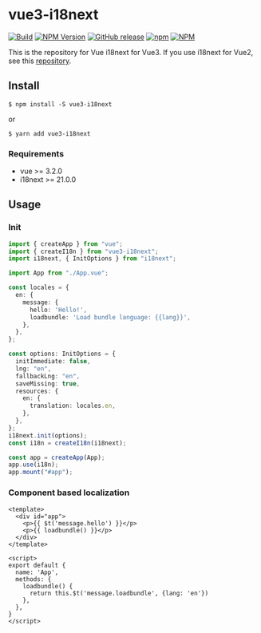 # vue3-i18next
[![Build](https://github.com/h3poteto/vue3-i18next/actions/workflows/build.yml/badge.svg)](https://github.com/h3poteto/vue3-i18next/actions/workflows/build.yml)
[![NPM Version](https://img.shields.io/npm/v/vue3-i18next.svg)](https://www.npmjs.com/package/vue3-i18next)
[![GitHub release](https://img.shields.io/github/release/h3poteto/vue3-i18next.svg)](https://github.com/h3poteto/vue3-i18next/releases)
[![npm](https://img.shields.io/npm/dm/vue3-i18next)](https://www.npmjs.com/package/vue3-i18next)
[![NPM](https://img.shields.io/npm/l/vue3-i18next)](/LICENSE.txt)

This is the repository for Vue i18next for Vue3. If you use i18next for Vue2, see this [repository](https://github.com/panter/vue-i18next).

## Install
```
$ npm install -S vue3-i18next
```

or

```
$ yarn add vue3-i18next
```

### Requirements
- vue >= 3.2.0
- i18next >= 21.0.0

## Usage
### Init

```typescript
import { createApp } from "vue";
import { createI18n } from "vue3-i18next";
import i18next, { InitOptions } from "i18next";

import App from "./App.vue";

const locales = {
  en: {
    message: {
      hello: 'Hello!',
      loadbundle: 'Load bundle language: {{lang}}',
    },
  },
};

const options: InitOptions = {
  initImmediate: false,
  lng: "en",
  fallbackLng: "en",
  saveMissing: true,
  resources: {
    en: {
      translation: locales.en,
    },
  },
};
i18next.init(options);
const i18n = createI18n(i18next);

const app = createApp(App);
app.use(i18n);
app.mount("#app");
```

### Component based localization
```vue
<template>
  <div id="app">
    <p>{{ $t('message.hello') }}</p>
    <p>{{ loadbundle() }}</p>
  </div>
</template>

<script>
export default {
  name: 'App',
  methods: {
    loadbundle() {
      return this.$t('message.loadbundle', {lang: 'en'})
    },
  },
}
</script>
```
